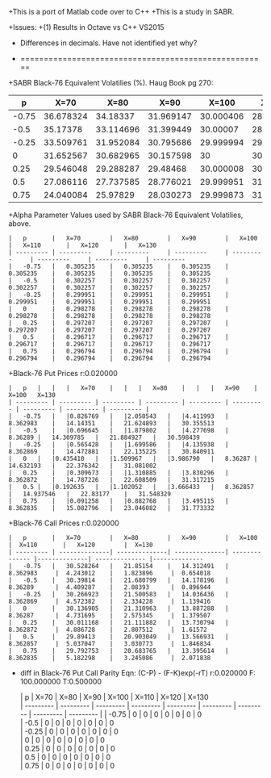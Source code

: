+This is a port of Matlab code over to C++
+This is a study in SABR.

+Issues:
+(1)  Results in Octave vs C++ VS2015 
+	 Differences in decimals.  Have not identified yet why?
	 
	 
+	 =====================================================
	 
+SABR Black-76 Equivalent Volatilies (%). Haug Book pg 270:

  | p	    |	X=70	    |	X=80	    |	X=90	    |	X=100	    |	X=110	    |	X=120	    |	X=130	
  |-------- | ------------- | ---------     | ---------     | ---------     | ---------     | ---------     | --------- 
  |-0.75	|	36.678324	|	34.18337	|	31.969147	|	30.000406	|	28.260363	|	26.745429	|	25.460042	
  | -0.5	|	35.17378	|	33.114696	|	31.399449	|	30.00007	|	28.898052	|	28.074855	|	27.505726	
  | -0.25	|	33.509761	|	31.952084	|	30.795686	|	29.999994	|	29.520725	|	29.306531	|	29.302682	
  |  0	    |	31.652567	|	30.682965	|	30.157598	|	30	        |	30.126458	|	30.456642	|	30.92308	
  |  0.25	|	29.546048	|	29.288287	|	29.48468	|	30.000008	|	30.713715	|	31.53576	|	32.406472	
  |  0.5	|	27.086116	|	27.737585	|	28.776021	|	29.999951	|	31.281185	|	32.551056	|	33.776878	
  |  0.75	|	24.040084	|	25.97829	|	28.030273	|	29.999873	|	31.827825	|	33.507644	|	35.050007	
																	
+Alpha Parameter Values used by SABR Black-76 Equivalent Volatilies, above.
																
	|	p	    |	X=70	    |	X=80	    |	X=90	    |	X=100	    |	X=110	    |	X=120	    |	X=130	
    | --------- | ---------     | ---------     | ---------     | ---------     | ---------     | ---------     | --------- 
	|	-0.75	|	0.305235	|	0.305235	|	0.305235	|	0.305235	|	0.305235	|	0.305235	|	0.305235	
	|	-0.5	|	0.302257	|	0.302257	|	0.302257	|	0.302257	|	0.302257	|	0.302257	|	0.302257	
	|	-0.25	|	0.299951	|	0.299951	|	0.299951	|	0.299951	|	0.299951	|	0.299951	|	0.299951	
	|	0	    |	0.298278	|	0.298278	|	0.298278	|	0.298278	|	0.298278	|	0.298278	|	0.298278	
	|	0.25	|	0.297207	|	0.297207	|	0.297207	|	0.297207	|	0.297207	|	0.297207	|	0.297207	
	|	0.5	    |	0.296717	|	0.296717	|	0.296717	|	0.296717	|	0.296717	|	0.296717	|	0.296717	
	|	0.75	|	0.296794	|	0.296794	|	0.296794	|	0.296794	|	0.296794	|	0.296794	|	0.296794	
																	
+Black-76 Put Prices r:0.020000										
																	
	|	p	|	|	|	X=70	|	|	|	X=80	|	|	|	X=90	|	X=100	X=130
    | --------- | --------- | --------- | --------- | --------- | --------- | --------- | --------- | --------- |
	|	-0.75	|	|0.826769	|	|2.050543	|	|4.411993	|	8.362983	|	14.14351	|	21.624893	|	30.355513	
	|	-0.5	|	|0.696645	|	|1.879802	|	|4.277698	|	8.36289	|	14.309785	|	21.884927	|	30.598439	
	|	-0.25	|	|0.565428	|	|1.699586	|	|4.135938	|	8.362869	|	14.472881	|	22.135225	|	30.840911	
	|	0	|	|0.435410	|	|1.509967	|	|3.986790	|	8.36287	|	14.632193	|	22.376342	|	31.081002	
	|	0.25	|	|0.309673	|	|1.310885	|	|3.830296	|	8.362872	|	14.787226	|	22.608509	|	31.317215	
	|	0.5	|	|0.192635	|	|1.102052	|	|3.666433	|	8.362857	|	14.937546	|	22.83177	|	31.548329	
	|	0.75	|	|0.091258	|	|0.882768	|	|3.495115	|	8.362835	|	15.082796	|	23.046082	|	31.773332	
																	
+Black-76 Call Prices r:0.020000										
																	
	|	p	    |	X=70	    |	X=80	    |	X=90	    |	X=100	     |	X=110	    |	X=120	     |	X=130	
    | --------- | --------------| --------------| --------------| -------------- |--------------| -------------- |--------------
	|	-0.75	|	30.528264	|	21.85154	|	14.312491	|	8.362983	 |	4.243012	|	1.823896	 |	0.654018	
	|	-0.5	|	30.39814	|	21.680799	|	14.178196	|	8.36289	     |	4.409287	|	2.08393	     |	0.896944	
	|	-0.25	|	30.266923	|	21.500583	|	14.036436	|	8.362869	 |	4.572382	|	2.334228	 |	1.139416	
	|	0	    |	30.136905	|	21.310963	|	13.887288	|	8.36287	     |	4.731695	|	2.575345	 |	1.379507	
	|	0.25	|	30.011168	|	21.111882	|	13.730794	|	8.362872	 |	4.886728	|	2.807512	 |	1.61572	
	|	0.5	    |	29.89413	|	20.903049	|	13.566931	|	8.362857	 |	5.037047	|	3.030773	 |	1.846834	
	|	0.75	|	29.792753	|	20.683765	|	13.395614	|	8.362835	| 	5.182298	|	3.245086	 |	2.071838	
																	
+ diff in Black-76 Put Call Parity Eqn: (C-P) - (F-K)exp(-rT) r:0.020000 F: 100.000000 T:0.500000
																	
	|	p	|	X=70	|	X=80	|	X=90	|	X=100	|	X=110	|	X=120	|	X=130	
    | --------- | --------- | --------- | --------- | --------- | --------- | --------- | --------- | --------- |
	|	-0.75	|	0	|	0	|	0	|	0	|	0	|	0	|	0	
	|	-0.5	|	0	|	0	|	0	|	0	|	0	|	0	|	0	
	|	-0.25	|	0	|	0	|	0	|	0	|	0	|	0	|	0	
	|	0	|	0	|	0	|	0	|	0	|	0	|	0	|	0	
	|	0.25	|	0	|	0	|	0	|	0	|	0	|	0	|	0	
	|	0.5	|	0	|	0	|	0	|	0	|	0	|	0	|	0	
	|	0.75	|	0	|	0	|	0	|	0	|	0	|	0	|	0	
